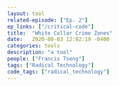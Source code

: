 ```yaml
---
layout: tool
related-episode: ["Ep. 2"]
ep_links: ["/critical-code"]
title:  "White Collar Crime Zones"
date:   2020-08-03 12:02:19 -0400
categories: tools
description: "a tool"
people: ["Francis Tseng"]
tags: ["Radical Technology"]
code_tags: ["radical_technology"]
---
```


